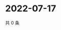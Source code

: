 # 2022-07-17

共 0 条

<!-- BEGIN WEIBO -->
<!-- 最后更新时间 Sun Jul 17 2022 21:24:36 GMT+0800 (China Standard Time) -->

<!-- END WEIBO -->
